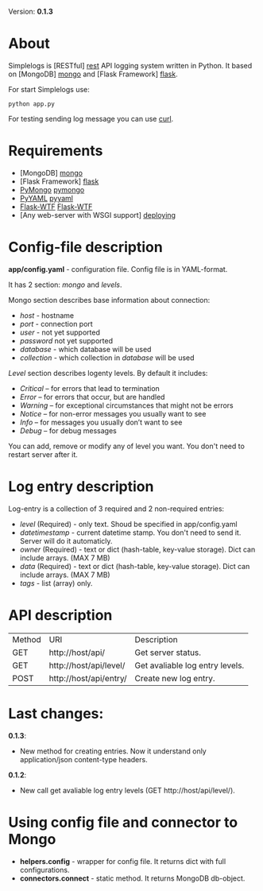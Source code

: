 Version: __0.1.3__

About
=====
Simplelogs is [RESTful] [rest] API logging system written in Python. It based on [MongoDB] [mongo] and [Flask Framework] [flask].

For start Simplelogs use:

    python app.py

For testing sending log message you can use [curl].

Requirements
============
  * [MongoDB] [mongo]
  * [Flask Framework] [flask]
  * [PyMongo] [pymongo]
  * [PyYAML] [pyyaml]
  * [Flask-WTF] [Flask-WTF]
  * [Any web-server with WSGI support] [deploying]

Config-file description
=======================
__app/config.yaml__ - configuration file. Config file is in YAML-format.

It has 2 section: _mongo_ and _levels_.

Mongo section describes base information about connection:

  * _host_ - hostname
  * _port_ - connection port
  * _user_ - not yet supported
  * _password_ not yet supported
  * _database_ - which database will be used
  * _collection_ - which collection in _database_ will be used

_Level_ section describes logenty levels. By default it includes:

  * _Critical_ – for errors that lead to termination
  * _Error_ – for errors that occur, but are handled
  * _Warning_ – for exceptional circumstances that might not be errors
  * _Notice_ – for non-error messages you usually want to see
  * _Info_ – for messages you usually don’t want to see
  * _Debug_ – for debug messages
  
You can add, remove or modify any of level you want. You don't need to restart server after it. 

Log entry description
=====================
Log-entry is a collection of 3 required and 2 non-required entries:

  * _level_ (Required) - only text. Shoud be specified in app/config.yaml
  * _datetimestamp_ - current datetime stamp. You don't need to send it. Server will do it automaticly.
  * _owner_ (Required) - text or dict (hash-table, key-value storage). Dict can include arrays. (MAX 7 MB)
  * _data_ (Required) - text or dict (hash-table, key-value storage). Dict can include arrays. (MAX 7 MB)
  * _tags_ - list (array) only.

API description
===============
<table>
    <tr>
        <td>Method</td>
        <td>URI</td>
        <td>Description</td>
    </tr>
    <tr>
        <td>GET</td>
        <td>http://host/api/</td>
        <td>Get server status.</td>
    </tr>
    <tr>
            <td>GET</td>
            <td>http://host/api/level/</td>
            <td>Get avaliable log entry levels.</td>
    </tr>
    <tr>
        <td>POST</td>
        <td>http://host/api/entry/</td>
        <td>Create new log entry.</td>
    </tr>
</table>

Last changes:
============

__0.1.3__:

  * New method for creating entries. Now it understand only application/json content-type headers.

__0.1.2__:

  * New call get avaliable log entry levels (GET http://host/api/level/).


Using config file and connector to Mongo
========================================
  * __helpers.config__ - wrapper for config file. It returns dict with full configurations.
  * __connectors.connect__ - static method. It returns  MongoDB db-object.

[mongo]: http://www.mongodb.org/
[flask]: http://flask.pocoo.org/
[rest]: http://en.wikipedia.org/wiki/Representational_state_transfer
[pymongo]: http://api.mongodb.org/python/current/
[pyyaml]: http://pyyaml.org/
[Flask-WTF]: http://packages.python.org/Flask-WTF/
[deploying]: http://flask.pocoo.org/docs/deploying/
[curl]: http://en.wikipedia.org/wiki/CURL
